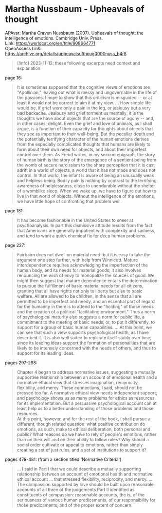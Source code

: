# Martha Nussbaum - Upheavals of thought

APAvar: Martha Craven Nussbaum (2007). Upheavals of thought: the intelligence of emotions. Cambridge Univ. Press.  
Link: <https://worldcat.org/en/title/608664771>  
OpenAccess Link: https://archive.org/details/upheavalsofthoug0000nuss_b4r8  


>[!info] 2023-11-12: these following excerpts need context and explanation

page 16:  
> It is sometimes supposed that the cognitive views of emotions are "Apollinian," leaving out what is messy and ungovernable in the life of the passions. I hope to show that this criticism is misguided -- or at least it would not be correct to aim it at my view. ...
> How simple life would be, if grief were only a pain in the leg, or jealousy but a very bad backache. Jealousy and grief torment us mentally; it is the thoughts we have about objects that are the source of agony -- and, in other cases, delight. Even the grief and love of animals, as I shall argue, is a function of their capacity for thoughts about objects that they see as important to their well-being. But the peculiar depth and the potentially terrifying character of the human emotions derives from the especially complicated thoughts that humans are likely to form about their own need for objects, and about their imperfect control over them.
   As Freud writes, in my second epigraph, the story of human birth is the story of the emergence of a sentient being from the womb of secure narcissism to the sharp perception that it is cast adrift in a world of objects, a world that it has not made and does not control. In that world, the infant is aware of being an unusually weak and helpless being. Bodily pain is nothing by contrast to the terrifying awareness of helplessness, close to unendurable without the shelter of a womblike sleep. When we wake up, we have to figure out how to live in that world of objects. Without the intelligence of the emotions, we have little hope of confronting that problem well.

page 181:  
> It has become fashionable in the United States to sneer at psychoanalysis. In part this dismissive attitude results from the fact that Americans are generally impatient with complexity and sadness, and tend to want a quick chemical fix for deep human problems.  

page 227:   
> Fairbairn does not dwell on material need: but it is easy to take the argument one step further, with help from Winnicott. Mature interdependence requires acknowledging the imperfection of the human body, and its needs for material goods; it also involves renouncing the wish of envy to monopolize the sources of good. We might then suggest that mature dependence entails the determination to pursue the fulfillment of basic material needs for all citizens, granting that all have rights not only to liberty but also to basic welfare. All are allowed to be children, in the sense that all are permitted to be imperfect and needy, and an essential part of regard for the humanity in them is to attend to the "holding" of those needs and the creation of a political "facilitating environment." Thus a norm of psychological maturity also suggests a norm for public life, a commitment to the meeting of basic needs, or, to put it differently, to support for a group of basic human capabilities. ... At this point, we can see that such a view supports psychological health, as I have described it. It is also well suited to replicate itself stably over time, since its leading ideas support the formation of personalities that are likely to be intensely concerned with the needs of others, and thus to support for its leading ideas.

pages 297-298:  
> Chapter 4 began to address normative issues, suggesting a mutually supportive relationship between an account of emotional health and a normative ethical view that stresses imagination, reciprocity, flexibility, and mercy. These connections, I said, should not be pressed too far. A normative ethical view needs independent support; and psychology shows us as many problems for ethics as resources for its implementation. But a persuasive psychological account can at least help us to a better understanding of those problems and those resources.  
> At this point, however, and for the rest of the book, I shall pursue a different, though related question: what positive contribution do emotions, as such, make to ethical deliberation, both personal and public? What reasons do we have to rely of people's emotions, rather than on their will and on their ability to follow rules? Why should a social order cultivate or appeal to emotions, rather than simply creating a set of just rules, and a set of institutions to support it?  


pages 478-481: (from a section titled 'Normative Criteria')  
> ... I said in Part I that we could describe a mutually supporting relationship between an account of emotional health and normative ethical account ... that stressed flexibility, reciprocity, and mercy.
> ...
> The compassion supported by love should be built upon reasonable accounts of all three of the judgements Part II identified as constituents of compassion: reasonable accounts, the is, of the seriousness of various human predicaments, of our responsibility for those predicaments, and of the proper extent of concern.
